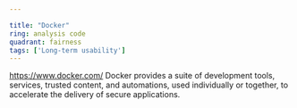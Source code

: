 ```yaml
---

title: "Docker"
ring: analysis code
quadrant: fairness
tags: ['Long-term usability']
---
```

https://www.docker.com/
Docker provides a suite of development tools, services, trusted content, and automations, used individually or together, to accelerate the delivery of secure applications.
